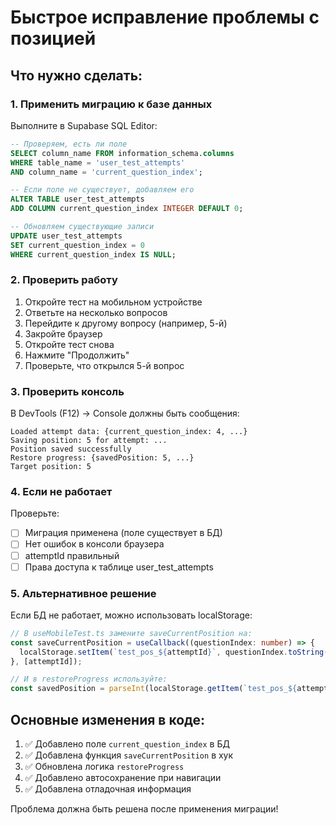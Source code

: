 # Быстрое исправление проблемы с позицией

## Что нужно сделать:

### 1. Применить миграцию к базе данных

Выполните в Supabase SQL Editor:

```sql
-- Проверяем, есть ли поле
SELECT column_name FROM information_schema.columns 
WHERE table_name = 'user_test_attempts' 
AND column_name = 'current_question_index';

-- Если поле не существует, добавляем его
ALTER TABLE user_test_attempts 
ADD COLUMN current_question_index INTEGER DEFAULT 0;

-- Обновляем существующие записи
UPDATE user_test_attempts 
SET current_question_index = 0 
WHERE current_question_index IS NULL;
```

### 2. Проверить работу

1. Откройте тест на мобильном устройстве
2. Ответьте на несколько вопросов
3. Перейдите к другому вопросу (например, 5-й)
4. Закройте браузер
5. Откройте тест снова
6. Нажмите "Продолжить"
7. Проверьте, что открылся 5-й вопрос

### 3. Проверить консоль

В DevTools (F12) → Console должны быть сообщения:

```
Loaded attempt data: {current_question_index: 4, ...}
Saving position: 5 for attempt: ...
Position saved successfully
Restore progress: {savedPosition: 5, ...}
Target position: 5
```

### 4. Если не работает

Проверьте:
- [ ] Миграция применена (поле существует в БД)
- [ ] Нет ошибок в консоли браузера
- [ ] attemptId правильный
- [ ] Права доступа к таблице user_test_attempts

### 5. Альтернативное решение

Если БД не работает, можно использовать localStorage:

```typescript
// В useMobileTest.ts замените saveCurrentPosition на:
const saveCurrentPosition = useCallback((questionIndex: number) => {
  localStorage.setItem(`test_pos_${attemptId}`, questionIndex.toString());
}, [attemptId]);

// И в restoreProgress используйте:
const savedPosition = parseInt(localStorage.getItem(`test_pos_${attemptId}`) || '0');
```

## Основные изменения в коде:

1. ✅ Добавлено поле `current_question_index` в БД
2. ✅ Добавлена функция `saveCurrentPosition` в хук
3. ✅ Обновлена логика `restoreProgress`
4. ✅ Добавлено автосохранение при навигации
5. ✅ Добавлена отладочная информация

Проблема должна быть решена после применения миграции!
